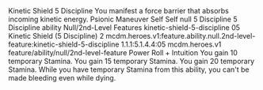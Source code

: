 <ability>
  <name>Kinetic Shield</name>
  <cost>5 Discipline</cost>
  <flavor>You manifest a force barrier that absorbs incoming kinetic energy.</flavor>
  <keywords>
    <keyword>Psionic</keyword>
  </keywords>
  <type>Maneuver</type>
  <distance>Self</distance>
  <target>Self</target>
  <metadata>
    <class>null</class>
    <cost>5 Discipline</cost>
    <cost_amount>5</cost_amount>
    <cost_resource>Discipline</cost_resource>
    <feature_type>ability</feature_type>
    <file_dpath>Null/2nd-Level Features</file_dpath>
    <item_id>kinetic-shield-5-discipline</item_id>
    <item_index>05</item_index>
    <item_name>Kinetic Shield (5 Discipline)</item_name>
    <level>2</level>
    <scc>mcdm.heroes.v1:feature.ability.null.2nd-level-feature:kinetic-shield-5-discipline</scc>
    <scdc>1.1.1:5.1.4.4:05</scdc>
    <source>mcdm.heroes.v1</source>
    <type>feature/ability/null/2nd-level-feature</type>
  </metadata>
  <effects>
    <effect type="roll">
      <roll>Power Roll + Intuition</roll>
      <t1>You gain 10 temporary Stamina.</t1>
      <t2>You gain 15 temporary Stamina.</t2>
      <t3>You gain 20 temporary Stamina.</t3>
    </effect>
    <effect type="mundane">While you have temporary Stamina from this ability, you can&apos;t be made bleeding even while dying.</effect>
  </effects>
</ability>

